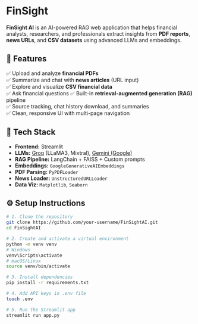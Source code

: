 # FinSight

**FinSight AI** is an AI-powered RAG web application that helps financial analysts, researchers, and professionals extract insights from **PDF reports**, **news URLs**, and **CSV datasets** using advanced LLMs and embeddings.

## 🚀 Features

✅ Upload and analyze **financial PDFs**  
✅ Summarize and chat with **news articles** (URL input)  
✅ Explore and visualize **CSV financial data**  
✅ Ask financial questions 
✅ Built-in **retrieval-augmented generation (RAG)** pipeline  
✅ Source tracking, chat history download, and summaries  
✅ Clean, responsive UI with multi-page navigation

## 🧠 Tech Stack

- **Frontend:** Streamlit  
- **LLMs:** [Groq](https://groq.com/) (LLaMA3, Mixtral), [Gemini (Google)](https://ai.google.dev/)  
- **RAG Pipeline:** LangChain + FAISS + Custom prompts  
- **Embeddings:** `GoogleGenerativeAIEmbeddings`  
- **PDF Parsing:** `PyPDFLoader`  
- **News Loader:** `UnstructuredURLLoader`  
- **Data Viz:** `Matplotlib`, `Seaborn`

## ⚙️ Setup Instructions

```bash
# 1. Clone the repository
git clone https://github.com/your-username/FinSightAI.git
cd FinSightAI

# 2. Create and activate a virtual environment
python -m venv venv
# Windows
venv\Scripts\activate
# macOS/Linux
source venv/bin/activate

# 3. Install dependencies
pip install -r requirements.txt

# 4. Add API keys in .env file
touch .env

# 5. Run the Streamlit app
streamlit run app.py
